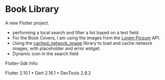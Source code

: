 # Book Library

A new Flutter project.


- performing a local search and filter a list based on a text field.
- For the Book Covers, I am using the images from the [Lorem Picsum](https://picsum.photos/) API.
- Using the [cached_network_image](https://pub.dev/packages/cached_network_image/install) library to load and cache network images, with placeholder and error widget.
- Dynamic icon in the search field

Flutter-Sdk Info:

Flutter 2.10.1 • Dart 2.16.1 • DevTools 2.9.2
